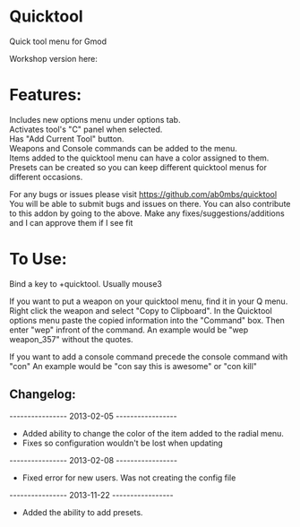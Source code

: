 Quicktool
=========

Quick tool menu for Gmod

Workshop version here: 

Features: 
================ 
Includes new options menu under options tab.  
Activates tool's "C" panel when selected.  
Has "Add Current Tool" button.  
Weapons and Console commands can be added to the menu.  
Items added to the quicktool menu can have a color assigned to them.  
Presets can be created so you can keep different quicktool menus for different occasions.  

For any bugs or issues please visit https://github.com/ab0mbs/quicktool 
You will be able to submit bugs and issues on there. 
You can also contribute to this addon by going to the above. 
Make any fixes/suggestions/additions and I can approve them if I see fit 

To Use: 
================ 
Bind a key to +quicktool. Usually mouse3 

If you want to put a weapon on your quicktool menu, find it in your Q menu. Right click the weapon and select "Copy to Clipboard". In the Quicktool options menu paste the copied information into the "Command" box. Then enter "wep" infront of the command. 
An example would be "wep weapon_357" without the quotes. 

If you want to add a console command precede the console command with "con" 
An example would be "con say this is awesome" or "con kill" 

Changelog:
-

---------------- 2013-02-05 ----------------- 
- Added ability to change the color of the item added to the radial menu. 
- Fixes so configuration wouldn't be lost when updating

---------------- 2013-02-08 ----------------- 
- Fixed error for new users. Was not creating the config file 

---------------- 2013-11-22 ----------------- 
- Added the ability to add presets.
